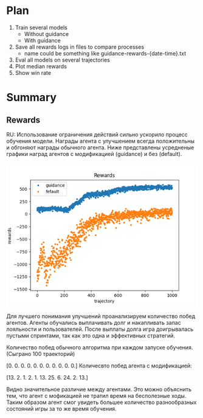 # Plan
1. Train several models
    * Without guidance
    * With guidance
2. Save all rewards logs in files to compare processes
    * name could be something like guidance-rewards-{date-time}.txt
3. Eval all models on several trajectories
4. Plot median rewards
5. Show win rate

# Summary

## Rewards

RU: Использование ограничения действий сильно ускорило процесс обучения модели.
Награды агента с улучшением всегда положительны и обгоняют награды обычного агента.
Ниже представлены усредненые графики наград агентов с модификацией (guidance) и без (default).

![image](guidance_rewards.png)

Для лучшего понимания улучшений проанализируем количество побед агентов.
Агенты обучались выплачивать долг и накапливать запас лояльности и пользователей.
После выплаты долга игра доигрывалась пустыми спринтами, так как это одна и эффективных стратегий.

Количество побед обычного алгоритма при каждом запуске обучения. (Сыграно 100 траекторий)

[0. 0. 0. 0. 0. 0. 0. 0. 0. 0. 0.]
Количесвто побед агента с модификацией:

[13.  2.  1.  2.  1. 13. 25.  6. 24.  2. 13.]

Видно значительное различие между агентами.
Это можно объяснить тем, что агент с мофикацией не тратил время на бесполезные ходы.
Таким образом агент смог увидеть большее количество разнообразных состояний игры за то же время обучения.